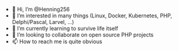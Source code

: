 - 👋 Hi, I’m @Henning256
- 👀 I’m interested in many things (Linux, Docker, Kubernetes, PHP, Delphi/Pascal, Larvel, ...)
- 🌱 I’m currently learning to survive life itself
- 💞️ I’m looking to collaborate on open source PHP projects
- 📫 How to reach me is quite obvious

<!---
Henning256/Henning256 is a ✨ special ✨ repository because its `README.md` (this file) appears on your GitHub profile.
You can click the Preview link to take a look at your changes.
--->
